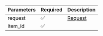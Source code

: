 | Parameters | Required           | Description           |
|------------|--------------------|-----------------------|
| request    | :white_check_mark: | [Request](Request.md) |
| item_id    | :white_check_mark: |                       |
